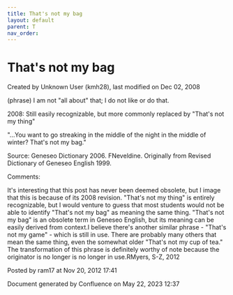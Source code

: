 ```yaml
---
title: That's not my bag
layout: default
parent: T
nav_order:
---
```


# That's not my bag

Created by  Unknown User (kmh28), last modified on Dec 02, 2008

(phrase) I am not &quot;all about&quot; that; I do not like or do that.

2008: Still easily recognizable, but more commonly replaced by &quot;That's not my thing&quot;

&quot;...You want to go streaking in the middle of the night in the middle of winter? That's not my bag.&quot;

Source: Geneseo Dictionary 2006. FNeveldine. Originally from Revised Dictionary of Geneseo English 1999. 

Comments:

It's interesting that this post has never been deemed obsolete, but I image that this is because of its 2008 revision. &quot;That's not my thing&quot; is entirely recognizable, but I would venture to guess that most students would not be able to identify &quot;That's not my bag&quot; as meaning the same thing. &quot;That's not my bag&quot; is an obsolete term in Geneseo English, but its meaning can be easily derived from context.I believe there's another similar phrase - &quot;That's not my game&quot; - which is still in use. There are probably many others that mean the same thing, even the somewhat older &quot;That's not my cup of tea.&quot; The transformation of this phrase is definitely worthy of note because the originator is no longer is no longer in use.RMyers, S-Z, 2012

Posted by ram17 at Nov 20, 2012 17:41

Document generated by Confluence on May 22, 2023 12:37


